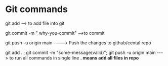 # Git commands

git add <file-name> --> to add file into git

git commit -m  " why-you-commit" -->to commit

git push -u origin main ----> Push the changes to github/cental repo

git add . ; git commit -m "some-message(valid)"; git push -u origin main   ---> to run all commands in single line
    **. means add all files in repo**
